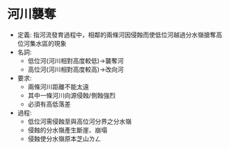 # 河川襲奪

- 定義: 指河流發育過程中，相鄰的兩條河因侵蝕而使低位河越過分水嶺搶奪高位河集水區的現象
- 名詞: 
	- 低位河(河川相對高度較低)->襲奪河
	- 高位河(河川相對高度較高)->改向河
- 要求: 
	- 兩條河川距離不能太遠
	- 其中一條河川向源侵蝕/側蝕強烈
	- 必須有高低落差
- 過程: 
	- 低位河需侵蝕至與高位河分界之分水嶺
	- 侵蝕的分水嶺產生斷崖、崩塌
	- 侵蝕使分水嶺原本芝山ㄌㄥ

